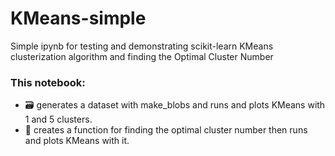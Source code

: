 # KMeans-simple
Simple ipynb for testing and demonstrating scikit-learn KMeans clusterization algorithm and finding the Optimal Cluster Number
<br>
### This notebook:
* :card_file_box: generates a dataset with make_blobs and runs and plots KMeans with 1 and 5 clusters.
* :rocket: creates a function for finding the optimal cluster number then runs and plots KMeans with it.
